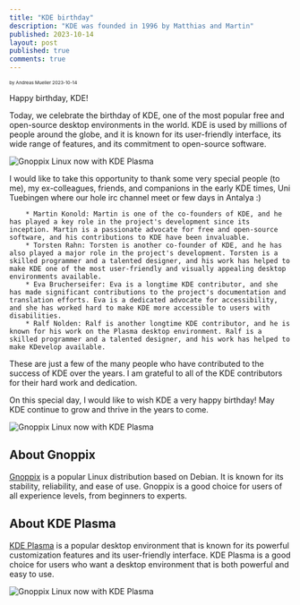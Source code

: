 ```yaml
---
title: "KDE birthday"
description: "KDE was founded in 1996 by Matthias and Martin"
published: 2023-10-14
layout: post
published: true
comments: true
---
```


<sub><sub><sub> by Andreas Mueller 2023-10-14 <sub><sub><sub> 

Happy birthday, KDE!

Today, we celebrate the birthday of KDE, one of the most popular free and open-source desktop environments in the world. KDE is used by millions of people around the globe, and it is known for its user-friendly interface, its wide range of features, and its commitment to open-source software.

![Gnoppix Linux now with KDE Plasma](https://www.gnoppix.org/uploads/kde-birthday.jpg "Gnoppix now with KDE Plasma")


I would like to take this opportunity to thank some very special people (to me), my ex-colleagues, friends, and companions in the early KDE times, Uni Tuebingen where our hole irc channel meet or few days in Antalya :)  

        * Martin Konold: Martin is one of the co-founders of KDE, and he has played a key role in the project's development since its inception. Martin is a passionate advocate for free and open-source software, and his contributions to KDE have been invaluable.
        * Torsten Rahn: Torsten is another co-founder of KDE, and he has also played a major role in the project's development. Torsten is a skilled programmer and a talented designer, and his work has helped to make KDE one of the most user-friendly and visually appealing desktop environments available.
        * Eva Brucherseifer: Eva is a longtime KDE contributor, and she has made significant contributions to the project's documentation and translation efforts. Eva is a dedicated advocate for accessibility, and she has worked hard to make KDE more accessible to users with disabilities.
        * Ralf Nolden: Ralf is another longtime KDE contributor, and he is known for his work on the Plasma desktop environment. Ralf is a skilled programmer and a talented designer, and his work has helped to make KDevelop available.

These are just a few of the many people who have contributed to the success of KDE over the years. I am grateful to all of the KDE contributors for their hard work and dedication.

On this special day, I would like to wish KDE a very happy birthday! May KDE continue to grow and thrive in the years to come. 

![Gnoppix Linux now with KDE Plasma](https://www.gnoppix.org/uploads/konqi-mascot.png "Gnoppix now with KDE Plasma")


## About Gnoppix
[Gnoppix](https://www.gnoppix.org) is a popular Linux distribution based on Debian. It is known for its stability, reliability, and ease of use. Gnoppix is a good choice for users of all experience levels, from beginners to experts.

## About KDE Plasma
[KDE Plasma](https://kde.org) is a popular desktop environment that is known for its powerful customization features and its user-friendly interface. KDE Plasma is a good choice for users who want a desktop environment that is both powerful and easy to use.

![Gnoppix Linux now with KDE Plasma](https://www.gnoppix.org/uploads/gnoppixkde.png "Gnoppix now with KDE Plasma")


